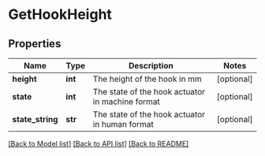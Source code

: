 # GetHookHeight

## Properties
Name | Type | Description | Notes
------------ | ------------- | ------------- | -------------
**height** | **int** | The height of the hook in mm | [optional] 
**state** | **int** | The state of the hook actuator in machine format | [optional] 
**state_string** | **str** | The state of the hook actuator in human format | [optional] 

[[Back to Model list]](../README.md#documentation-for-models) [[Back to API list]](../README.md#documentation-for-api-endpoints) [[Back to README]](../README.md)

